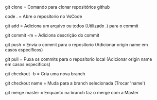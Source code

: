 
git clone = Comando para clonar repositórios github

code . = Abre o reposítorio no VsCode

git add = Adiciona um arquivo ou todos (Utilizado .) para o commit

git commit -m = Adiciona descrição do commit

git push = Envia o commit para o reposítorio (Adicionar origin name em casos específicos)

git pull = Puxa os commits para o reposítorio local (Adicionar origin name em casos específicos)

git checkout -b = Cria uma nova branch

git checkout name = Muda para a branch selecionada (Trocar 'name')

git merge master = Enquanto na branch faz o merge com a Master